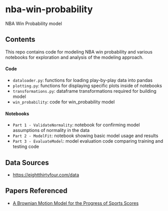 # nba-win-probability
NBA Win Probability model

## Contents

This repo contains code for modeling NBA win probability and various notebooks for exploration and analysis
of the modeling approach.

#### Code

- `dataloader.py`: functions for loading play-by-play data into pandas
- `plotting.py`: functions for displaying specific plots inside of notebooks
- `transformations.py`: dataframe transformations required for building model
- `win_probability`: code for win_probability model

#### Notebooks

- `Part 1 - ValidateNormality`: notebook for confirming model assumptions of normality in the data
- `Part 2 - ModelFit`: notebook showing basic model usage and results
- `Part 3 - EvaluateModel`: model evaluation code comparing training and testing code

## Data Sources
- https://eightthirtyfour.com/data

## Papers Referenced
- [A Brownian Motion Model for the Progress of Sports Scores](https://www.stat.berkeley.edu/~aldous/157/Papers/stern.pdf)